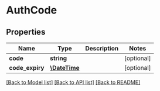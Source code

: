# AuthCode

## Properties
Name | Type | Description | Notes
------------ | ------------- | ------------- | -------------
**code** | **string** |  | [optional] 
**code_expiry** | [**\DateTime**](\DateTime.md) |  | [optional] 

[[Back to Model list]](../README.md#documentation-for-models) [[Back to API list]](../README.md#documentation-for-api-endpoints) [[Back to README]](../README.md)



